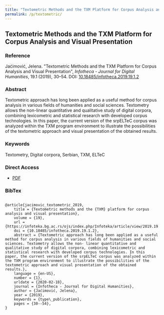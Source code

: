 ```yaml
---
title: "Textometric Methods and the TXM Platform for Corpus Analysis and Visual Presentation"
permalink: /p/textometric/
---
```


<meta name="citation_title" content="Textometric Methods and the TXM Platform for Corpus Analysis and Visual Presentation">
<meta name="citation_author" content="Jelena Jaćimović">
<meta name="citation_publication_date" content="2019">
<meta name="citation_journal_name" content="Infotheca - Journal for Digital Humanities">
<meta name="citattion_journal_issue" content="19.1">

## Textometric Methods and the TXM Platform for Corpus Analysis and Visual Presentation

### Reference

Jaćimović, Jelena. "Textometric Methods and the TXM Platform for Corpus Analysis and Visual Presentation", _Infotheca - Journal for Digital Humanities_, 19.1 (2019), 30–54. DOI: [10.18485/infotheca.2019.19.1.2](https://doi.org/10.18485/infotheca.2019.19.1.2)

### Abstract

Textometric approach has long been applied as a useful method for corpus analysis in various fields of humanities and social sciences. Textometry allows the non-linear quantitative and qualitative study of digital corpora, combining lexicometric and statistical research with developed corpus technologies. In this paper, the current version of the srpELTeC corpus was analyzed within the TXM program environment to illustrate the possibilities of the textometric approach and visual presentation of the obtained results.

### Keywords

Textometry, Digital corpora, Serbian, TXM, ELTeC

### Direct Access

- [PDF](https://github.com/distantreading/compendium/blob/main/f/textometric.pdf)

### BibTex

```

@article{jacimovic_textometric_2019,
	title = {Textometric methods and the {TXM} platform for corpus analysis and visual presentation},
	volume = {19},
	url = {https://infoteka.bg.ac.rs/ojs/index.php/Infoteka/article/view/2019.19.1.2_en},
	doi = {10.18485/infotheca.2019.19.1.2},
	abstract = {Textometric approach has long been applied as a useful method for corpus analysis in various fields of humanities and social sciences. Textometry allows the non- linear quantitative and qualitative study of digital corpora, combining lexicometric and statistical research with developed corpus technologies. In this paper, the current version of the srpELTeC corpus was analyzed within the TXM program environment to illustrate the possibilities of the textometric approach and visual presentation of the obtained results.},
	language = {en-US},
	number = {1},
	urldate = {2020-02-18},
	journal = {Infotheca - Journal for Digital Humanities},
	author = {Jaćimović, Jelena},
	year = {2019},
	keywords = {type\_publication},
	pages = {30--54},
}

```

<span class='Z3988' title='url_ver=Z39.88-2004&amp;ctx_ver=Z39.88-2004&amp;rfr_id=info%3Asid%2Fzotero.org%3A2&amp;rft_id=info%3Adoi%2F10.18485%2Finfotheca.2019.19.1.2&amp;rft_val_fmt=info%3Aofi%2Ffmt%3Akev%3Amtx%3Ajournal&amp;rft.genre=article&amp;rft.atitle=Textometric%20methods%20and%20the%20TXM%20platform%20for%20corpus%20analysis%20and%20visual%20presentation&amp;rft.jtitle=Infotheca%20-%20Journal%20for%20Digital%20Humanities&amp;rft.volume=19&amp;rft.issue=1&amp;rft.aufirst=Jelena&amp;rft.aulast=Ja%C4%87imovi%C4%87&amp;rft.au=Jelena%20Ja%C4%87imovi%C4%87&amp;rft.date=2019&amp;rft.pages=30-54&amp;rft.spage=30&amp;rft.epage=54&amp;rft.language=en-US'></span>
